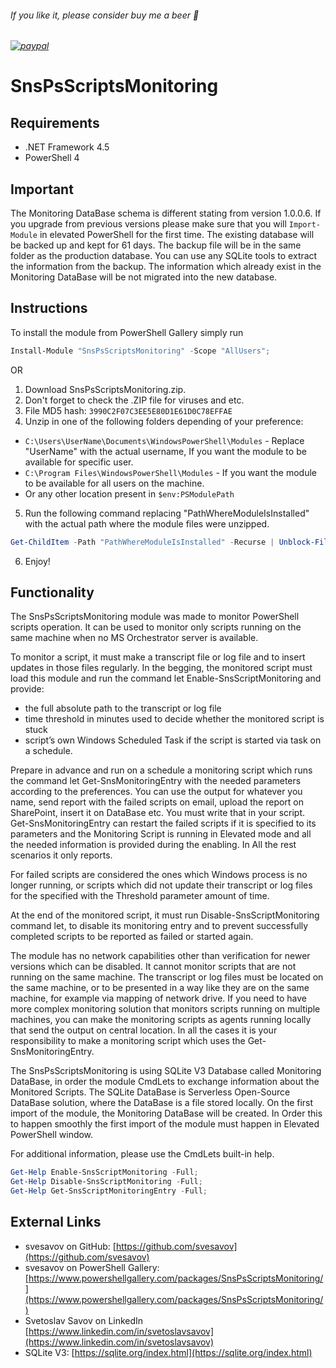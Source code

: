 
###### If you like it, please consider buy me a beer :beer:
###### [![paypal](https://www.paypalobjects.com/en_US/i/btn/btn_donateCC_LG.gif)](https://www.paypal.com/cgi-bin/webscr?cmd=_s-xclick&hosted_button_id=6NKR7XQH5E2P2&source=url)


# SnsPsScriptsMonitoring


## Requirements

* .NET Framework 4.5
* PowerShell 4


## Important

The Monitoring DataBase schema is different stating from version 1.0.0.6. If you upgrade from previous versions please make
sure that you will `Import-Module` in elevated PowerShell for the first time. The existing database will be backed up and
kept for 61 days. The backup file will be in the same folder as the production database. You can use any SQLite tools to
extract the information from the backup. The information which already exist in the Monitoring DataBase will be not
migrated into the new database.


## Instructions

To install the module from PowerShell Gallery simply run
```powershell
Install-Module "SnsPsScriptsMonitoring" -Scope "AllUsers";
```
OR
1. Download SnsPsScriptsMonitoring.zip.
2. Don't forget to check the .ZIP file for viruses and etc.
3. File MD5 hash: `3990C2F07C3EE5E80D1E61D0C78EFFAE`
4. Unzip in one of the following folders depending of your preference:
* `C:\Users\UserName\Documents\WindowsPowerShell\Modules` - Replace "UserName" with the actual username, If you want the module to be available for specific user.
* `C:\Program Files\WindowsPowerShell\Modules` - If you want the module to be available for all users on the machine.
* Or any other location present in `$env:PSModulePath`
5. Run the following command replacing "PathWhereModuleIsInstalled" with the actual path where the module files were unzipped.
```powershell
Get-ChildItem -Path "PathWhereModuleIsInstalled" -Recurse | Unblock-File
```
6. Enjoy!


## Functionality

The SnsPsScriptsMonitoring module was made to monitor PowerShell scripts operation. It can be used to monitor only
scripts running on the same machine when no MS Orchestrator server is available.

To monitor a script, it must make a transcript file or log file and to insert updates in those files regularly. In the
begging, the monitored script must load this module and run the command let Enable-SnsScriptMonitoring and
provide:
- the full absolute path to the transcript or log file
- time threshold in minutes used to decide whether the monitored script is stuck
- script’s own Windows Scheduled Task if the script is started via task on a schedule.

Prepare in advance and run on a schedule a monitoring script which runs the command let Get-SnsMonitoringEntry
with the needed parameters according to the preferences. You can use the output for whatever you name, send report
with the failed scripts on email, upload the report on SharePoint, insert it on DataBase etc. You must write that in your
script. Get-SnsMonitoringEntry can restart the failed scripts if it is specified to its parameters and the Monitoring Script
is running in Elevated mode and all the needed information is provided during the enabling. In All the rest scenarios it
only reports.

For failed scripts are considered the ones which Windows process is no longer running, or scripts which did not update
their transcript or log files for the specified with the Threshold parameter amount of time.

At the end of the monitored script, it must run Disable-SnsScriptMonitoring command let, to disable its monitoring
entry and to prevent successfully completed scripts to be reported as failed or started again.

The module has no network capabilities other than verification for newer versions which can be disabled. It cannot
monitor scripts that are not running on the same machine. The transcript or log files must be located on the same
machine, or to be presented in a way like they are on the same machine, for example via mapping of network drive. If
you need to have more complex monitoring solution that monitors scripts running on multiple machines, you can
make the monitoring scripts as agents running locally that send the output on central location. In all the cases it is
your responsibility to make a monitoring script which uses the Get-SnsMonitoringEntry.

The SnsPsScriptsMonitoring is using SQLite V3 Database called Monitoring DataBase, in order the module CmdLets to
exchange information about the Monitored Scripts. The SQLite DataBase is Serverless Open-Source DataBase solution,
where the DataBase is a file stored locally. On the first import of the module, the Monitoring DataBase will be created.
In Order this to happen smoothly the first import of the module must happen in Elevated PowerShell window.

For additional information, please use the CmdLets built-in help.
```powershell
Get-Help Enable-SnsScriptMonitoring -Full;
Get-Help Disable-SnsScriptMonitoring -Full;
Get-Help Get-SnsScriptMonitoringEntry -Full;
```


## External Links

- svesavov on GitHub: [https://github.com/svesavov](https://github.com/svesavov)
- svesavov on PowerShell Gallery: [https://www.powershellgallery.com/packages/SnsPsScriptsMonitoring/](https://www.powershellgallery.com/packages/SnsPsScriptsMonitoring/)
- Svetoslav Savov on LinkedIn [https://www.linkedin.com/in/svetoslavsavov](https://www.linkedin.com/in/svetoslavsavov)
- SQLite V3: [https://sqlite.org/index.html](https://sqlite.org/index.html)
